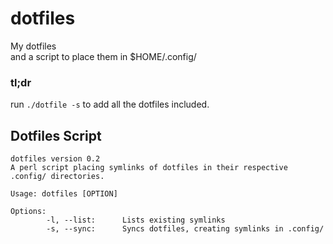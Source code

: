 # dotfiles
My dotfiles  
and a script to place them in $HOME/.config/

### tl;dr
run `./dotfile -s` to add all the dotfiles included.

## Dotfiles Script

```
dotfiles version 0.2
A perl script placing symlinks of dotfiles in their respective .config/ directories.

Usage: dotfiles [OPTION]

Options:
        -l, --list:      Lists existing symlinks
        -s, --sync:      Syncs dotfiles, creating symlinks in .config/
```




